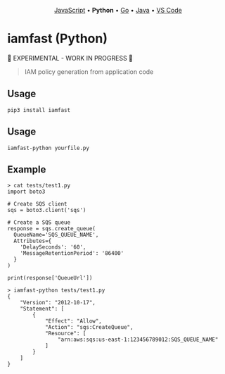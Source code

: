 <p align="center"><a href="https://github.com/iann0036/iamfast-js">JavaScript</a> • <b>Python</b> • <a href="https://github.com/iann0036/iamfast-go">Go</a> • <a href="https://github.com/iann0036/iamfast-java">Java</a> • <a href="https://github.com/iann0036/iamfast-vscode">VS Code</a></p>

# iamfast (Python)

:construction: EXPERIMENTAL - WORK IN PROGRESS :construction:

> IAM policy generation from application code

## Usage

```
pip3 install iamfast
```

## Usage

```
iamfast-python yourfile.py
```

## Example

```
> cat tests/test1.py
import boto3

# Create SQS client
sqs = boto3.client('sqs')

# Create a SQS queue
response = sqs.create_queue(
  QueueName='SQS_QUEUE_NAME',
  Attributes={
    'DelaySeconds': '60',
    'MessageRetentionPeriod': '86400'
  }
)

print(response['QueueUrl'])
```

```
> iamfast-python tests/test1.py
{
    "Version": "2012-10-17",
    "Statement": [
        {
            "Effect": "Allow",
            "Action": "sqs:CreateQueue",
            "Resource": [
                "arn:aws:sqs:us-east-1:123456789012:SQS_QUEUE_NAME"
            ]
        }
    ]
}
```

